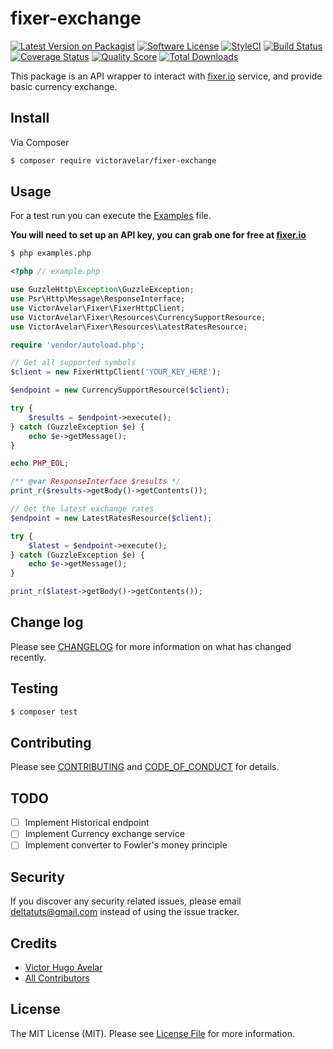 # fixer-exchange

[![Latest Version on Packagist][ico-version]][link-packagist]
[![Software License][ico-license]](LICENSE.md)
[![StyleCI](https://github.styleci.io/repos/168179774/shield?branch=master)](https://github.styleci.io/repos/168179774)
[![Build Status][ico-travis]][link-travis]
[![Coverage Status][ico-scrutinizer]][link-scrutinizer]
[![Quality Score][ico-code-quality]][link-code-quality]
[![Total Downloads][ico-downloads]][link-downloads]

This package is an API wrapper to interact with [fixer.io](https://fixer.io) service, and provide basic currency 
exchange.

## Install

Via Composer

``` bash
$ composer require victoravelar/fixer-exchange
```

## Usage

For a test run you can execute the [Examples](examples.php) file.

**You will need to set up an API key, you can grab one for free at [fixer.io](https://fixer.io)**

```bash
$ php examples.php
```

``` php
<?php // example.php

use GuzzleHttp\Exception\GuzzleException;
use Psr\Http\Message\ResponseInterface;
use VictorAvelar\Fixer\FixerHttpClient;
use VictorAvelar\Fixer\Resources\CurrencySupportResource;
use VictorAvelar\Fixer\Resources\LatestRatesResource;

require 'vendor/autoload.php';

// Get all supported symbols
$client = new FixerHttpClient('YOUR_KEY_HERE');

$endpoint = new CurrencySupportResource($client);

try {
    $results = $endpoint->execute();
} catch (GuzzleException $e) {
    echo $e->getMessage();
}

echo PHP_EOL;

/** @var ResponseInterface $results */
print_r($results->getBody()->getContents());

// Get the latest exchange rates
$endpoint = new LatestRatesResource($client);

try {
    $latest = $endpoint->execute();
} catch (GuzzleException $e) {
    echo $e->getMessage();
}

print_r($latest->getBody()->getContents());

```

## Change log

Please see [CHANGELOG](CHANGELOG.md) for more information on what has changed recently.

## Testing

``` bash
$ composer test
```

## Contributing

Please see [CONTRIBUTING](.github/CONTRIBUTING.md) and [CODE_OF_CONDUCT](.github/CODE_OF_CONDUCT.md) for details.

## TODO
- [ ] Implement Historical endpoint
- [ ] Implement Currency exchange service
- [ ] Implement converter to Fowler's money principle

## Security

If you discover any security related issues, please email deltatuts@gmail.com instead of using the issue tracker.

## Credits

- [Victor Hugo Avelar][link-author]
- [All Contributors][link-contributors]

## License

The MIT License (MIT). Please see [License File](LICENSE.md) for more information.

[ico-version]: https://img.shields.io/packagist/v/VictorAvelar/fixer-exchange.svg?style=flat-square
[ico-license]: https://img.shields.io/badge/license-MIT-brightgreen.svg?style=flat-square
[ico-travis]: https://img.shields.io/travis/VictorAvelar/fixer-exchange/master.svg?style=flat-square
[ico-scrutinizer]: https://img.shields.io/scrutinizer/coverage/g/VictorAvelar/fixer-exchange.svg?style=flat-square
[ico-code-quality]: https://img.shields.io/scrutinizer/g/VictorAvelar/fixer-exchange.svg?style=flat-square
[ico-downloads]: https://img.shields.io/packagist/dt/VictorAvelar/fixer-exchange.svg?style=flat-square

[link-packagist]: https://packagist.org/packages/VictorAvelar/fixer-exchange
[link-travis]: https://travis-ci.org/VictorAvelar/fixer-exchange
[link-scrutinizer]: https://scrutinizer-ci.com/g/VictorAvelar/fixer-exchange/code-structure
[link-code-quality]: https://scrutinizer-ci.com/g/VictorAvelar/fixer-exchange
[link-downloads]: https://packagist.org/packages/VictorAvelar/fixer-exchange
[link-author]: https://github.com/VictorAvelar
[link-contributors]: ../../contributors
